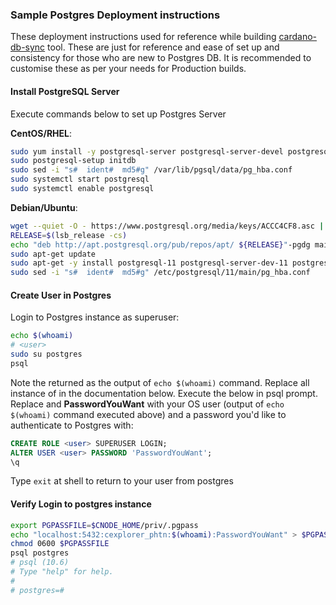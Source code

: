 ### Sample Postgres Deployment instructions

These deployment instructions used for reference while building [cardano-db-sync](dbsync.md) tool. These are just for reference and ease of set up and consistency for those who are new to Postgres DB.
It is recommended to customise these as per your needs for Production builds.

#### Install PostgreSQL Server

Execute commands below to set up Postgres Server

**CentOS/RHEL**: 

``` bash
sudo yum install -y postgresql-server postgresql-server-devel postgresql-contrib postgresql-devel
sudo postgresql-setup initdb
sudo sed -i "s#  ident#  md5#g" /var/lib/pgsql/data/pg_hba.conf
sudo systemctl start postgresql
sudo systemctl enable postgresql
```

**Debian/Ubuntu**:

```bash
wget --quiet -O - https://www.postgresql.org/media/keys/ACCC4CF8.asc | sudo apt-key add -
RELEASE=$(lsb_release -cs)
echo "deb http://apt.postgresql.org/pub/repos/apt/ ${RELEASE}"-pgdg main | sudo tee  /etc/apt/sources.list.d/pgdg.list
sudo apt-get update
sudo apt-get -y install postgresql-11 postgresql-server-dev-11 postgresql-contrib libghc-hdbc-postgresql-dev
sudo sed -i "s#  ident#  md5#g" /etc/postgresql/11/main/pg_hba.conf
```



#### Create User in Postgres

Login to Postgres instance as superuser:

``` bash
echo $(whoami)
# <user>
sudo su postgres
psql
```

Note the <user> returned as the output of `echo $(whoami)` command. Replace all instance of <user> in the documentation below.
Execute the below in psql prompt. Replace **<username>** and **PasswordYouWant** with your OS user (output of `echo $(whoami)` command executed above) and a password you'd like to authenticate to Postgres with:

``` sql
CREATE ROLE <user> SUPERUSER LOGIN;
ALTER USER <user> PASSWORD 'PasswordYouWant';
\q
```
Type `exit` at shell to return to your user from postgres

#### Verify Login to postgres instance

``` bash
export PGPASSFILE=$CNODE_HOME/priv/.pgpass
echo "localhost:5432:cexplorer_phtn:$(whoami):PasswordYouWant" > $PGPASSFILE
chmod 0600 $PGPASSFILE
psql postgres
# psql (10.6)
# Type "help" for help.
# 
# postgres=#
```
